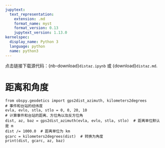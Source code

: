 ```yaml
---
jupytext:
  text_representation:
    extension: .md
    format_name: myst
    format_version: 0.13
    jupytext_version: 1.13.0
kernelspec:
  display_name: Python 3
  language: python
  name: python3
---
```


点击链接下载源代码：{nb-download}`distaz.ipynb` 或 {download}`distaz.md`.

# 距离和角度

```{code-cell} ipython3
from obspy.geodetics import gps2dist_azimuth, kilometers2degrees
# 事件和台站的经纬度
evla, evlo, stla, stlo = 0, 0, 20, 10
# 计算事件和台站的距离、方位角以及反方位角
dist, az, baz = gps2dist_azimuth(evla, evlo, stla, stlo)  # 距离单位默认是 m
dist /= 1000.0  # 距离单位为 km
gcarc = kilometers2degrees(dist)  # 转换为角度
print(dist, gcarc, az, baz)
```
